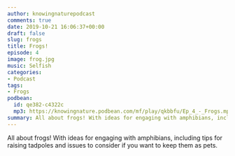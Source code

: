 ```yaml
---
author: knowingnaturepodcast
comments: true
date: 2019-10-21 16:06:37+00:00
draft: false
slug: frogs
title: Frogs!
episode: 4
image: frog.jpg
music: Selfish
categories:
- Podcast
tags:
- Frogs
podbean:
  id: qe382-c4322c
  mp3: https://knowingnature.podbean.com/mf/play/qkbbfu/Ep_4_-_Frogs.mp3
summary: All about frogs! With ideas for engaging with amphibians, including tips for raising tadpoles and issues to consider if you want to keep them as pets.
---
```


All about frogs! With ideas for engaging with amphibians, including tips for
raising tadpoles and issues to consider if you want to keep them as pets.
